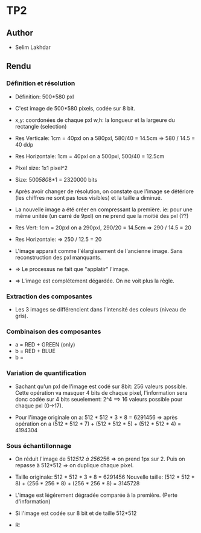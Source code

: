 # TP2

## Author
- Selim Lakhdar

## Rendu

### Définition et résolution

- Définition:  500*580 pxl

- C'est image de 500*580 pixels, codée sur 8 bit.

- x,y: coordonées de chaque pxl
  w,h: la longueur et la largeure du rectangle (selection)
  
- Res Verticale:
	1cm = 40pxl
	on a 580pxl, 580/40 = 14.5cm
	=> 580 / 14.5 = 40 ddp
	
- Res Horizontale:
	1cm = 40pxl
	on a 500pxl, 500/40 = 12.5cm

- Pixel size: 1x1 pixel^2
- Size:  500*580*8*1 =  2320000 bits

- Après avoir changer de résolution, on constate que l'image se détériore (les chiffres ne sont pas tous visibles) et la taille a diminué.
- La nouvelle image a été créer en compressant la première. ie: pour une même unitée (un carré de 9pxl) on ne prend que la moitié des pxl (??)

- Res Vert:
	1cm = 20pxl
	on a 290pxl, 290/20 = 14.5cm
	=> 290 / 14.5 = 20
- Res  Horizontale:
	=> 250 / 12.5 = 20
	
- L'image apparait comme l'élargissement de l'ancienne image. Sans reconstruction des pxl manquants.
- => Le processus ne fait que "applatir" l'image. 

- => L'image est complétement dégardée. On ne voit plus la règle.

### Extraction des composantes

- Les 3 images se différencient dans l'intensité des coleurs (niveau de gris).

### Combinaison des composantes

- a = RED + GREEN (only)
- b = RED + BLUE
- b = 

### Variation de quantification

- Sachant qu'un pxl de l'image est codé sur 8bit: 256 valeurs possible. Cette opération va masquer 4 bits de chaque pixel, l'information sera donc codée sur 4 bits seuelement: 2^4 ==> 16 valeurs possible pour chaque pxl (0->17).

- Pour l'image originale on a:
	512 * 512 * 3 * 8 = 6291456
 => après opération on a
   	(512 * 512 * 7) + (512 * 512 * 5) + (512 * 512 * 4) = 4194304


### Sous­ échantillonnage

- On réduit l'image de 512*512 à 256*256 => on prend 1px sur 2. Puis on repasse à 512*512 => on duplique chaque pixel.

-  Taille originale: 512 * 512 * 3 * 8 = 6291456
   Nouvelle taille: (512 * 512 * 8) + (256 * 256 * 8) + (256 * 256 * 8) = 3145728
   
- L'image est légérement dégradée comparée à la première. (Perte d'information)

- Si l'image est codée sur 8 bit et de taille 512*512
 - R:  
